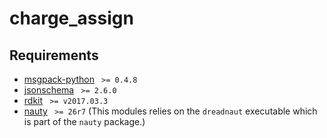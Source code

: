 # charge_assign

## Requirements


* [msgpack-python](https://pypi.python.org/pypi/msgpack-python) ` >= 0.4.8`
* [jsonschema](https://pypi.python.org/pypi/jsonschema) ` >= 2.6.0` 
* [rdkit](https://pypi.python.org/pypi/rdkit) ` >= v2017.03.3`
* [nauty](http://users.cecs.anu.edu.au/~bdm/nauty/) ` >= 26r7` (This modules relies on the `dreadnaut` executable which is part of the `nauty` package.)
